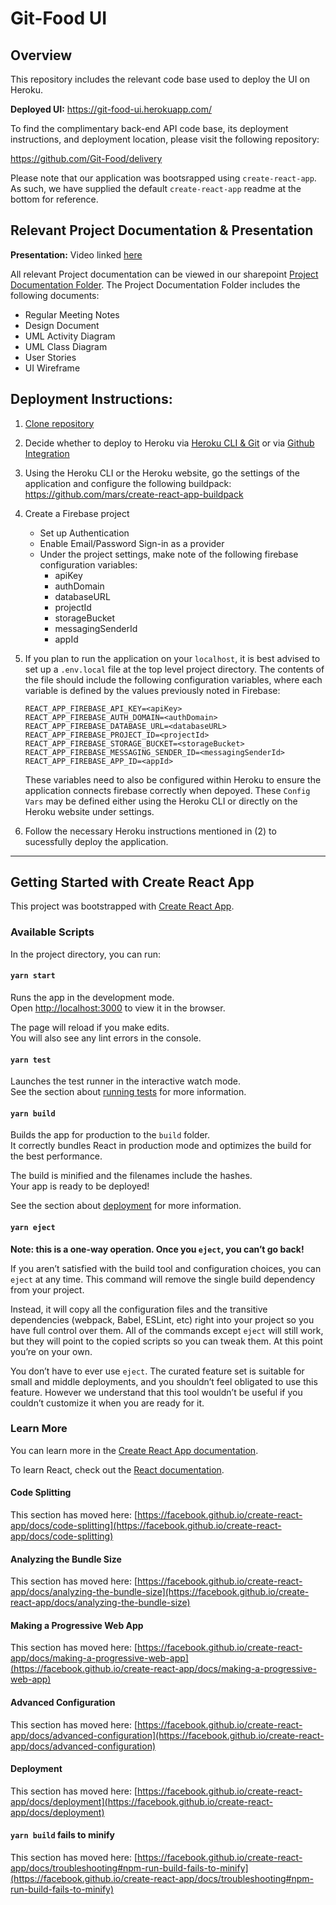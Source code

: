 # Git-Food UI

## Overview
This repository includes the relevant code base used to deploy the UI on Heroku. 

**Deployed UI:** https://git-food-ui.herokuapp.com/

To find the complimentary back-end API code base, its deployment instructions, and deployment location, please visit the following repository: 

https://github.com/Git-Food/delivery

Please note that our application was bootsrapped using `create-react-app`. As such, we have supplied the default `create-react-app` readme at the bottom for reference.

## Relevant Project Documentation & Presentation

**Presentation:** Video linked [here](www.youtube.com)

All relevant Project documentation can be viewed in our sharepoint [Project Documentation Folder](https://northeastern.sharepoint.com/:f:/s/Fit/ElOVh2COQF1HiinugLhexDsBWroZ5DJ4_e9nemJrSCzguw?e=gizhMW). The Project Documentation Folder includes the following documents:
* Regular Meeting Notes
* Design Document
* UML Activity Diagram
* UML Class Diagram
* User Stories
* UI Wireframe

## Deployment Instructions:
1) [Clone repository](https://docs.github.com/en/free-pro-team@latest/github/creating-cloning-and-archiving-repositories/cloning-a-repository)
2) Decide whether to deploy to Heroku via [Heroku CLI & Git](https://devcenter.heroku.com/articles/git) or via [Github Integration](https://devcenter.heroku.com/articles/github-integration)
3) Using the Heroku CLI or the Heroku website, go the settings of the application and configure the following buildpack: https://github.com/mars/create-react-app-buildpack
4) Create a Firebase project
    * Set up Authentication
    * Enable Email/Password Sign-in as a provider
    * Under the project settings, make note of the following firebase configuration variables:
        * apiKey
        * authDomain
        * databaseURL
        * projectId
        * storageBucket
        * messagingSenderId
        * appId
5) If you plan to run the application on your `localhost`, it is best advised to set up a `.env.local` file at the top level project directory. The contents of the file should include the following configuration variables, where each variable is defined by the values previously noted in Firebase:
    ```
    REACT_APP_FIREBASE_API_KEY=<apiKey>
    REACT_APP_FIREBASE_AUTH_DOMAIN=<authDomain>
    REACT_APP_FIREBASE_DATABASE_URL=<databaseURL>
    REACT_APP_FIREBASE_PROJECT_ID=<projectId>
    REACT_APP_FIREBASE_STORAGE_BUCKET=<storageBucket>
    REACT_APP_FIREBASE_MESSAGING_SENDER_ID=<messagingSenderId>
    REACT_APP_FIREBASE_APP_ID=<appId>
    ```

    These variables need to also be configured within Heroku to ensure the application connects firebase correctly when depoyed. These `Config Vars` may be defined either using the Heroku CLI or directly on the Heroku website under settings.

6) Follow the necessary Heroku instructions mentioned in (2) to sucessfully deploy the application.

---


## Getting Started with Create React App

This project was bootstrapped with [Create React App](https://github.com/facebook/create-react-app).

### Available Scripts

In the project directory, you can run:

#### `yarn start`

Runs the app in the development mode.\
Open [http://localhost:3000](http://localhost:3000) to view it in the browser.

The page will reload if you make edits.\
You will also see any lint errors in the console.

#### `yarn test`

Launches the test runner in the interactive watch mode.\
See the section about [running tests](https://facebook.github.io/create-react-app/docs/running-tests) for more information.

#### `yarn build`

Builds the app for production to the `build` folder.\
It correctly bundles React in production mode and optimizes the build for the best performance.

The build is minified and the filenames include the hashes.\
Your app is ready to be deployed!

See the section about [deployment](https://facebook.github.io/create-react-app/docs/deployment) for more information.

#### `yarn eject`

**Note: this is a one-way operation. Once you `eject`, you can’t go back!**

If you aren’t satisfied with the build tool and configuration choices, you can `eject` at any time. This command will remove the single build dependency from your project.

Instead, it will copy all the configuration files and the transitive dependencies (webpack, Babel, ESLint, etc) right into your project so you have full control over them. All of the commands except `eject` will still work, but they will point to the copied scripts so you can tweak them. At this point you’re on your own.

You don’t have to ever use `eject`. The curated feature set is suitable for small and middle deployments, and you shouldn’t feel obligated to use this feature. However we understand that this tool wouldn’t be useful if you couldn’t customize it when you are ready for it.

### Learn More

You can learn more in the [Create React App documentation](https://facebook.github.io/create-react-app/docs/getting-started).

To learn React, check out the [React documentation](https://reactjs.org/).

#### Code Splitting

This section has moved here: [https://facebook.github.io/create-react-app/docs/code-splitting](https://facebook.github.io/create-react-app/docs/code-splitting)

#### Analyzing the Bundle Size

This section has moved here: [https://facebook.github.io/create-react-app/docs/analyzing-the-bundle-size](https://facebook.github.io/create-react-app/docs/analyzing-the-bundle-size)

#### Making a Progressive Web App

This section has moved here: [https://facebook.github.io/create-react-app/docs/making-a-progressive-web-app](https://facebook.github.io/create-react-app/docs/making-a-progressive-web-app)

#### Advanced Configuration

This section has moved here: [https://facebook.github.io/create-react-app/docs/advanced-configuration](https://facebook.github.io/create-react-app/docs/advanced-configuration)

#### Deployment

This section has moved here: [https://facebook.github.io/create-react-app/docs/deployment](https://facebook.github.io/create-react-app/docs/deployment)

#### `yarn build` fails to minify

This section has moved here: [https://facebook.github.io/create-react-app/docs/troubleshooting#npm-run-build-fails-to-minify](https://facebook.github.io/create-react-app/docs/troubleshooting#npm-run-build-fails-to-minify)
